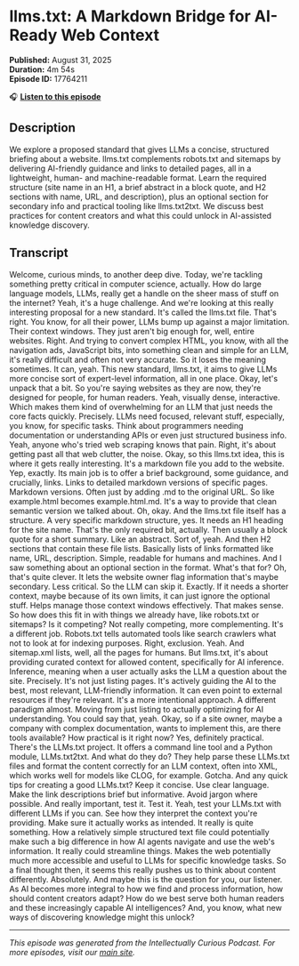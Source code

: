 # llms.txt: A Markdown Bridge for AI-Ready Web Context

**Published:** August 31, 2025  
**Duration:** 4m 54s  
**Episode ID:** 17764211

🎧 **[Listen to this episode](https://intellectuallycurious.buzzsprout.com/2529712/episodes/17764211-llmstxt-a-markdown-bridge-for-ai-ready-web-context)**

## Description

We explore a proposed standard that gives LLMs a concise, structured briefing about a website. llms.txt complements robots.txt and sitemaps by delivering AI-friendly guidance and links to detailed pages, all in a lightweight, human- and machine-readable format. Learn the required structure (site name in an H1, a brief abstract in a block quote, and H2 sections with name, URL, and description), plus an optional section for secondary info and practical tooling like llms.txt2txt. We discuss best practices for content creators and what this could unlock in AI-assisted knowledge discovery.

## Transcript

Welcome, curious minds, to another deep dive. Today, we're tackling something pretty critical in computer science, actually. How do large language models, LLMs, really get a handle on the sheer mass of stuff on the internet? Yeah, it's a huge challenge. And we're looking at this really interesting proposal for a new standard. It's called the llms.txt file. That's right. You know, for all their power, LLMs bump up against a major limitation. Their context windows. They just aren't big enough for, well, entire websites. Right. And trying to convert complex HTML, you know, with all the navigation ads, JavaScript bits, into something clean and simple for an LLM, it's really difficult and often not very accurate. So it loses the meaning sometimes. It can, yeah. This new standard, llms.txt, it aims to give LLMs more concise sort of expert-level information, all in one place. Okay, let's unpack that a bit. So you're saying websites as they are now, they're designed for people, for human readers. Yeah, visually dense, interactive. Which makes them kind of overwhelming for an LLM that just needs the core facts quickly. Precisely. LLMs need focused, relevant stuff, especially, you know, for specific tasks. Think about programmers needing documentation or understanding APIs or even just structured business info. Yeah, anyone who's tried web scraping knows that pain. Right, it's about getting past all that web clutter, the noise. Okay, so this llms.txt idea, this is where it gets really interesting. It's a markdown file you add to the website. Yep, exactly. Its main job is to offer a brief background, some guidance, and crucially, links. Links to detailed markdown versions of specific pages. Markdown versions. Often just by adding .md to the original URL. So like example.html becomes example.html.md. It's a way to provide that clean semantic version we talked about. Oh, okay. And the llms.txt file itself has a structure. A very specific markdown structure, yes. It needs an H1 heading for the site name. That's the only required bit, actually. Then usually a block quote for a short summary. Like an abstract. Sort of, yeah. And then H2 sections that contain these file lists. Basically lists of links formatted like name, URL, description. Simple, readable for humans and machines. And I saw something about an optional section in the format. What's that for? Oh, that's quite clever. It lets the website owner flag information that's maybe secondary. Less critical. So the LLM can skip it. Exactly. If it needs a shorter context, maybe because of its own limits, it can just ignore the optional stuff. Helps manage those context windows effectively. That makes sense. So how does this fit in with things we already have, like robots.txt or sitemaps? Is it competing? Not really competing, more complementing. It's a different job. Robots.txt tells automated tools like search crawlers what not to look at for indexing purposes. Right, exclusion. Yeah. And sitemap.xml lists, well, all the pages for humans. But llms.txt, it's about providing curated context for allowed content, specifically for AI inference. Inference, meaning when a user actually asks the LLM a question about the site. Precisely. It's not just listing pages. It's actively guiding the AI to the best, most relevant, LLM-friendly information. It can even point to external resources if they're relevant. It's a more intentional approach. A different paradigm almost. Moving from just listing to actually optimizing for AI understanding. You could say that, yeah. Okay, so if a site owner, maybe a company with complex documentation, wants to implement this, are there tools available? How practical is it right now? Yes, definitely practical. There's the LLMs.txt project. It offers a command line tool and a Python module, LLMs.txt2txt. And what do they do? They help parse these LLMs.txt files and format the content correctly for an LLM context, often into XML, which works well for models like CLOG, for example. Gotcha. And any quick tips for creating a good LLMs.txt? Keep it concise. Use clear language. Make the link descriptions brief but informative. Avoid jargon where possible. And really important, test it. Test it. Yeah, test your LLMs.txt with different LLMs if you can. See how they interpret the context you're providing. Make sure it actually works as intended. It really is quite something. How a relatively simple structured text file could potentially make such a big difference in how AI agents navigate and use the web's information. It really could streamline things. Makes the web potentially much more accessible and useful to LLMs for specific knowledge tasks. So a final thought then, it seems this really pushes us to think about content differently. Absolutely. And maybe this is the question for you, our listener. As AI becomes more integral to how we find and process information, how should content creators adapt? How do we best serve both human readers and these increasingly capable AI intelligences? And, you know, what new ways of discovering knowledge might this unlock?

---
*This episode was generated from the Intellectually Curious Podcast. For more episodes, visit our [main site](https://intellectuallycurious.buzzsprout.com).*
